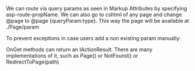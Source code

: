 
We can route via query params as seen in Markup Attributes by specifying asp-route-propName. We can also go to cshtml of any page and change @page to @page {queryParam:type}. This way the page will be available at ./Page/param


To prevent exceptions in case users add a non existing param manually:

OnGet methods can return an IActionResult. There are many implementations of it, such as Page() or NotFound() or RedirectToPage(path)